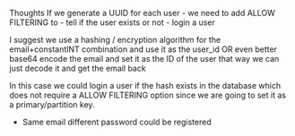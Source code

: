 Thoughts
If we generate a UUID for each user
	- we need to add ALLOW FILTERING to
	- tell if the user exists or not 
	- login a user

I suggest we use a hashing / encryption algorithm for the email+constantINT combination and use it as the user_id
OR even better base64 encode the email and set it as the ID of the user that way we can just decode it and get the email back

In this case we could login a user if the hash exists in the database which does not require a ALLOW FILTERING option since we are going to set it as a primary/partition key.
- Same email different password could be registered
